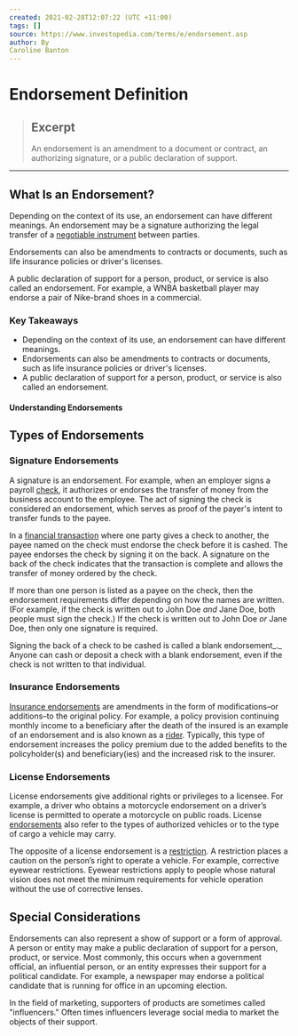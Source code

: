 ```yaml
---
created: 2021-02-28T12:07:22 (UTC +11:00)
tags: []
source: https://www.investopedia.com/terms/e/endorsement.asp
author: By
Caroline Banton
---
```


# Endorsement Definition

> ## Excerpt
> An endorsement is an amendment to a document or contract, an authorizing signature, or a public declaration of support.

---
## What Is an Endorsement?

Depending on the context of its use, an endorsement can have different meanings. An endorsement may be a signature authorizing the legal transfer of a [negotiable instrument](https://www.investopedia.com/terms/n/negotiable-instrument.asp) between parties. 

Endorsements can also be amendments to contracts or documents, such as life insurance policies or driver's licenses.

A public declaration of support for a person, product, or service is also called an endorsement. For example, a WNBA basketball player may endorse a pair of Nike-brand shoes in a commercial.

### Key Takeaways

-   Depending on the context of its use, an endorsement can have different meanings.
-   Endorsements can also be amendments to contracts or documents, such as life insurance policies or driver's licenses.
-   A public declaration of support for a person, product, or service is also called an endorsement.

#### Understanding Endorsements

## Types of Endorsements

### Signature Endorsements

A signature is an endorsement. For example, when an employer signs a payroll [check](https://www.investopedia.com/terms/c/check.asp), it authorizes or endorses the transfer of money from the business account to the employee. The act of signing the check is considered an endorsement, which serves as proof of the payer's intent to transfer funds to the payee.

In a [financial transaction](https://www.investopedia.com/articles/financial-theory/09/risk-free-rate-return.asp) where one party gives a check to another, the payee named on the check must endorse the check before it is cashed. The payee endorses the check by signing it on the back. A signature on the back of the check indicates that the transaction is complete and allows the transfer of money ordered by the check.

If more than one person is listed as a payee on the check, then the endorsement requirements differ depending on how the names are written. (For example, if the check is written out to John Doe _and_ Jane Doe, both people must sign the check.) If the check is written out to John Doe _or_ Jane Doe, then only one signature is required.

Signing the back of a check to be cashed is called a blank endorsement_._ Anyone can cash or deposit a check with a blank endorsement, even if the check is not written to that individual.

### Insurance Endorsements

[Insurance endorsements](https://www.investopedia.com/terms/b/blanket-additional-insured-endorsement.asp) are amendments in the form of modifications–or additions–to the original policy. For example, a policy provision continuing monthly income to a beneficiary after the death of the insured is an example of an endorsement and is also known as a [rider](https://www.investopedia.com/terms/r/rider.asp). Typically, this type of endorsement increases the policy premium due to the added benefits to the policyholder(s) and beneficiary(ies) and the increased risk to the insurer.

### License Endorsements

License endorsements give additional rights or privileges to a licensee. For example, a driver who obtains a motorcycle endorsement on a driver’s license is permitted to operate a motorcycle on public roads. License [endorsements](https://www.investopedia.com/articles/markets/080916/what-michael-phelpss-net-worth-vua.asp) also refer to the types of authorized vehicles or to the type of cargo a vehicle may carry.

The opposite of a license endorsement is a [restriction](https://www.investopedia.com/terms/f/field_of_use.asp). A restriction places a caution on the person’s right to operate a vehicle. For example, corrective eyewear restrictions. Eyewear restrictions apply to people whose natural vision does not meet the minimum requirements for vehicle operation without the use of corrective lenses.

## Special Considerations

Endorsements can also represent a show of support or a form of approval. A person or entity may make a public declaration of support for a person, product, or service. Most commonly, this occurs when a government official, an influential person, or an entity expresses their support for a political candidate. For example, a newspaper may endorse a political candidate that is running for office in an upcoming election.

In the field of marketing, supporters of products are sometimes called "influencers." Often times influencers leverage social media to market the objects of their support.
